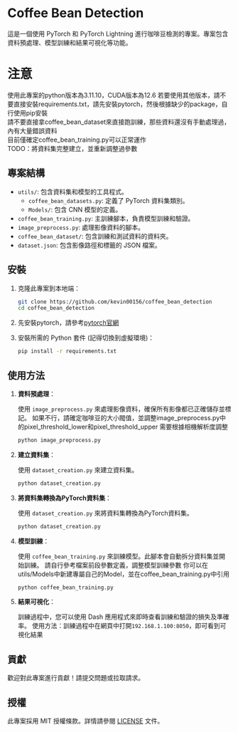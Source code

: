# Coffee Bean Detection

這是一個使用 PyTorch 和 PyTorch Lightning 進行咖啡豆檢測的專案。專案包含資料預處理、模型訓練和結果可視化等功能。
# 注意

使用此專案的python版本為3.11.10，CUDA版本為12.6
若要使用其他版本，請不要直接安裝requirements.txt，請先安裝pytorch，然後根據缺少的package，自行使用pip安裝  
請不要直接拿coffee_bean_dataset來直接跑訓練，那些資料還沒有手動處理過，內有大量錯誤資料  
目前僅確定coffee_bean_training.py可以正常運作  
TODO：將資料集完整建立，並重新調整過參數

## 專案結構

- `utils/`: 包含資料集和模型的工具程式。
  - `coffee_bean_datasets.py`: 定義了 PyTorch 資料集類別。
  - `Models/`: 包含 CNN 模型的定義。
- `coffee_bean_training.py`: 主訓練腳本，負責模型訓練和驗證。
- `image_preprocess.py`: 處理影像資料的腳本。
- `coffee_bean_dataset/`: 包含訓練和測試資料的資料夾。
- `dataset.json`: 包含影像路徑和標籤的 JSON 檔案。

## 安裝

1. 克隆此專案到本地端：

   ```bash
   git clone https://github.com/kevin00156/coffee_bean_detection
   cd coffee_bean_detection
   ```  

2. 先安裝pytorch，請參考[pytorch官網](https://pytorch.org/get-started/locally/)

3. 安裝所需的 Python 套件 (記得切換到虛擬環境)：

   ```bash
   pip install -r requirements.txt
   ```

## 使用方法

1. **資料預處理**：

   使用 `image_preprocess.py` 來處理影像資料，確保所有影像都已正確儲存並標記。
   如果不行，請確定咖啡豆的大小閥值，並調整image_preprocess.py中的pixel_threshold_lower和pixel_threshold_upper
   需要根據相機解析度調整

   ```bash
   python image_preprocess.py
   ```

2. **建立資料集**：

   使用 `dataset_creation.py` 來建立資料集。

   ```bash
   python dataset_creation.py
   ```

3. **將資料集轉換為PyTorch資料集**：

   使用 `dataset_creation.py` 來將資料集轉換為PyTorch資料集。

   ```bash
   python dataset_creation.py
   ```

4. **模型訓練**：

   使用 `coffee_bean_training.py` 來訓練模型。此腳本會自動拆分資料集並開始訓練。
   請自行參考檔案前段參數定義，調整模型訓練參數
   你可以在utils/Models中新建專屬自己的Model，並在coffee_bean_training.py中引用

   ```bash
   python coffee_bean_training.py
   ```

3. **結果可視化**：

   訓練過程中，您可以使用 Dash 應用程式來即時查看訓練和驗證的損失及準確率。
   使用方法：訓練過程中在網頁中打開`192.168.1.100:8050`，即可看到可視化結果

## 貢獻

歡迎對此專案進行貢獻！請提交問題或拉取請求。

## 授權

此專案採用 MIT 授權條款。詳情請參閱 [LICENSE](LICENSE) 文件。
